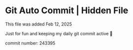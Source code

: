 # Git Auto Commit | Hidden File

This file was added Feb 12, 2025

Just for fun and keeping my daily git commit active 🤪

commit number: 243395
